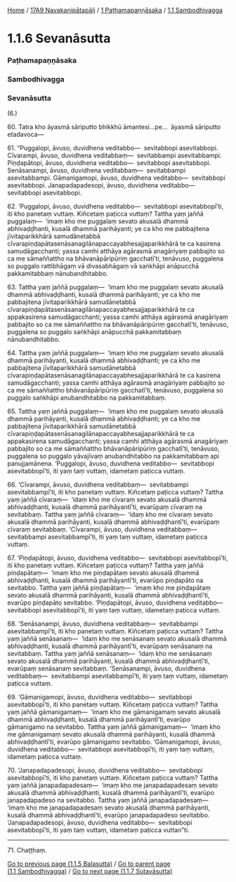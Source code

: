 
[Home](/) / [17A9 Navakanipātapāḷi](/tipitaka/17A9.md) / [1 Paṭhamapaṇṇāsaka](/tipitaka/17A9/1.md) / [1.1 Sambodhivagga](/tipitaka/17A9/1/1.1.md)

# 1.1.6 Sevanāsutta

### Paṭhamapaṇṇāsaka

### Sambodhivagga

### Sevanāsutta

(6.)

60\. Tatra kho āyasmā sāriputto bhikkhū āmantesi…pe…  āyasmā sāriputto etadavoca—

61\. “Puggalopi, āvuso, duvidhena veditabbo—  sevitabbopi asevitabbopi. Cīvarampi, āvuso, duvidhena veditabbaṃ—  sevitabbampi asevitabbampi. Piṇḍapātopi, āvuso, duvidhena veditabbo—  sevitabbopi asevitabbopi. Senāsanampi, āvuso, duvidhena veditabbaṃ—  sevitabbampi asevitabbampi. Gāmanigamopi, āvuso, duvidhena veditabbo—  sevitabbopi asevitabbopi. Janapadapadesopi, āvuso, duvidhena veditabbo—  sevitabbopi asevitabbopi.

62\. ‘Puggalopi, āvuso, duvidhena veditabbo—  sevitabbopi asevitabbopī’ti, iti kho panetaṃ vuttaṃ. Kiñcetaṃ paṭicca vuttaṃ? Tattha yaṃ jaññā puggalaṃ—  ‘imaṃ kho me puggalaṃ sevato akusalā dhammā abhivaḍḍhanti, kusalā dhammā parihāyanti; ye ca kho me pabbajitena jīvitaparikkhārā samudānetabbā cīvarapiṇḍapātasenāsanagilānapaccayabhesajjaparikkhārā te ca kasirena samudāgacchanti; yassa camhi atthāya agārasmā anagāriyaṃ pabbajito so ca me sāmaññattho na bhāvanāpāripūriṃ gacchatī’ti, tenāvuso, puggalena so puggalo rattibhāgaṃ vā divasabhāgaṃ vā saṅkhāpi anāpucchā pakkamitabbaṃ nānubandhitabbo.

63\. Tattha yaṃ jaññā puggalaṃ—  ‘imaṃ kho me puggalaṃ sevato akusalā dhammā abhivaḍḍhanti, kusalā dhammā parihāyanti; ye ca kho me pabbajitena jīvitaparikkhārā samudānetabbā cīvarapiṇḍapātasenāsanagilānapaccayabhesajjaparikkhārā te ca appakasirena samudāgacchanti; yassa camhi atthāya agārasmā anagāriyaṃ pabbajito so ca me sāmaññattho na bhāvanāpāripūriṃ gacchatī’ti, tenāvuso, puggalena so puggalo saṅkhāpi anāpucchā pakkamitabbaṃ nānubandhitabbo.

64\. Tattha yaṃ jaññā puggalaṃ—  ‘imaṃ kho me puggalaṃ sevato akusalā dhammā parihāyanti, kusalā dhammā abhivaḍḍhanti; ye ca kho me pabbajitena jīvitaparikkhārā samudānetabbā cīvarapiṇḍapātasenāsanagilānapaccayabhesajjaparikkhārā te ca kasirena samudāgacchanti; yassa camhi atthāya agārasmā anagāriyaṃ pabbajito so ca me sāmaññattho bhāvanāpāripūriṃ gacchatī’ti, tenāvuso, puggalena so puggalo saṅkhāpi anubandhitabbo na pakkamitabbaṃ.

65\. Tattha yaṃ jaññā puggalaṃ—  ‘imaṃ kho me puggalaṃ sevato akusalā dhammā parihāyanti, kusalā dhammā abhivaḍḍhanti; ye ca kho me pabbajitena jīvitaparikkhārā samudānetabbā cīvarapiṇḍapātasenāsanagilānapaccayabhesajjaparikkhārā te ca appakasirena samudāgacchanti; yassa camhi atthāya agārasmā anagāriyaṃ pabbajito so ca me sāmaññattho bhāvanāpāripūriṃ gacchatī’ti, tenāvuso, puggalena so puggalo yāvajīvaṃ anubandhitabbo na pakkamitabbaṃ api panujjamānena. ‘Puggalopi, āvuso, duvidhena veditabbo—  sevitabbopi asevitabbopī’ti, iti yaṃ taṃ vuttaṃ, idametaṃ paṭicca vuttaṃ.

66\. ‘Cīvarampi, āvuso, duvidhena veditabbaṃ—  sevitabbampi asevitabbampī’ti, iti kho panetaṃ vuttaṃ. Kiñcetaṃ paṭicca vuttaṃ? Tattha yaṃ jaññā cīvaraṃ—  ‘idaṃ kho me cīvaraṃ sevato akusalā dhammā abhivaḍḍhanti, kusalā dhammā parihāyantī’ti, evarūpaṃ cīvaraṃ na sevitabbaṃ. Tattha yaṃ jaññā cīvaraṃ—  ‘idaṃ kho me cīvaraṃ sevato akusalā dhammā parihāyanti, kusalā dhammā abhivaḍḍhantī’ti, evarūpaṃ cīvaraṃ sevitabbaṃ. ‘Cīvarampi, āvuso, duvidhena veditabbaṃ—  sevitabbampi asevitabbampī’ti, iti yaṃ taṃ vuttaṃ, idametaṃ paṭicca vuttaṃ.

67\. ‘Piṇḍapātopi, āvuso, duvidhena veditabbo—  sevitabbopi asevitabbopī’ti, iti kho panetaṃ vuttaṃ. Kiñcetaṃ paṭicca vuttaṃ? Tattha yaṃ jaññā piṇḍapātaṃ—  ‘imaṃ kho me piṇḍapātaṃ sevato akusalā dhammā abhivaḍḍhanti, kusalā dhammā parihāyantī’ti, evarūpo piṇḍapāto na sevitabbo. Tattha yaṃ jaññā piṇḍapātaṃ—  ‘imaṃ kho me piṇḍapātaṃ sevato akusalā dhammā parihāyanti, kusalā dhammā abhivaḍḍhantī’ti, evarūpo piṇḍapāto sevitabbo. ‘Piṇḍapātopi, āvuso, duvidhena veditabbo—  sevitabbopi asevitabbopī’ti, iti yaṃ taṃ vuttaṃ, idametaṃ paṭicca vuttaṃ.

68\. ‘Senāsanampi, āvuso, duvidhena veditabbaṃ—  sevitabbampi asevitabbampī’ti, iti kho panetaṃ vuttaṃ. Kiñcetaṃ paṭicca vuttaṃ? Tattha yaṃ jaññā senāsanaṃ—  ‘idaṃ kho me senāsanaṃ sevato akusalā dhammā abhivaḍḍhanti, kusalā dhammā parihāyantī’ti, evarūpaṃ senāsanaṃ na sevitabbaṃ. Tattha yaṃ jaññā senāsanaṃ—  ‘idaṃ kho me senāsanaṃ sevato akusalā dhammā parihāyanti, kusalā dhammā abhivaḍḍhantī’ti, evarūpaṃ senāsanaṃ sevitabbaṃ. ‘Senāsanampi, āvuso, duvidhena veditabbaṃ—  sevitabbampi asevitabbampī’ti, iti yaṃ taṃ vuttaṃ, idametaṃ paṭicca vuttaṃ.

69\. ‘Gāmanigamopi, āvuso, duvidhena veditabbo—  sevitabbopi asevitabbopī’ti, iti kho panetaṃ vuttaṃ. Kiñcetaṃ paṭicca vuttaṃ? Tattha yaṃ jaññā gāmanigamaṃ—  ‘imaṃ kho me gāmanigamaṃ sevato akusalā dhammā abhivaḍḍhanti, kusalā dhammā parihāyantī’ti, evarūpo gāmanigamo na sevitabbo. Tattha yaṃ jaññā gāmanigamaṃ—  ‘imaṃ kho me gāmanigamaṃ sevato akusalā dhammā parihāyanti, kusalā dhammā abhivaḍḍhantī’ti, evarūpo gāmanigamo sevitabbo. ‘Gāmanigamopi, āvuso, duvidhena veditabbo—  sevitabbopi asevitabbopī’ti, iti yaṃ taṃ vuttaṃ, idametaṃ paṭicca vuttaṃ.

70\. ‘Janapadapadesopi, āvuso, duvidhena veditabbo—  sevitabbopi asevitabbopī’ti, iti kho panetaṃ vuttaṃ. Kiñcetaṃ paṭicca vuttaṃ? Tattha yaṃ jaññā janapadapadesaṃ—  ‘imaṃ kho me janapadapadesaṃ sevato akusalā dhammā abhivaḍḍhanti, kusalā dhammā parihāyantī’ti, evarūpo janapadapadeso na sevitabbo. Tattha yaṃ jaññā janapadapadesaṃ—  ‘imaṃ kho me janapadapadesaṃ sevato akusalā dhammā parihāyanti, kusalā dhammā abhivaḍḍhantī’ti, evarūpo janapadapadeso sevitabbo. ‘Janapadapadesopi, āvuso, duvidhena veditabbo—  sevitabbopi asevitabbopī’ti, iti yaṃ taṃ vuttaṃ, idametaṃ paṭicca vuttan”ti.

---

71\. Chaṭṭhaṃ.



[Go to previous page (1.1.5 Balasutta)](/tipitaka/17A9/1/1.1/1.1.5.md) / [Go to parent page (1.1 Sambodhivagga)](/tipitaka/17A9/1/1.1.md) / [Go to next page (1.1.7 Sutavāsutta)](/tipitaka/17A9/1/1.1/1.1.7.md)


